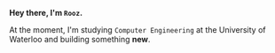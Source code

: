 **Hey there, I'm `Rooz`.**

At the moment, I'm studying `Computer Engineering` at the University of Waterloo and building something **new**.
